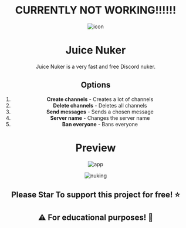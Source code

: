 <div align="center">


# CURRENTLY NOT WORKING!!!!!!


![icon](https://github.com/xyz1337top/JuiceNuker/assets/172919286/1a12637e-8c2a-4da3-b9c6-c2bac0b024a7)


# Juice Nuker
Juice Nuker is a very fast and free Discord nuker.

## Options
1. **Create channels** - Creates a lot of channels
2. **Delete channels** - Deletes all channels
3. **Send messages** - Sends a chosen message
4. **Server name** - Changes the server name
5. **Ban everyone** - Bans everyone

# Preview

![app](https://github.com/xyz1337top/JuiceNuker/assets/172919286/2cbe911f-73a7-4517-bbb6-cc3a4b6337f6)

![nuking](https://github.com/xyz1337top/JuiceNuker/assets/172919286/b8be9321-cbfc-459a-bb8a-906e869aae57)

## **Please Star To support this project for free! ⭐**

 ## **⚠️ For educational purposes! 📖**

</div>

